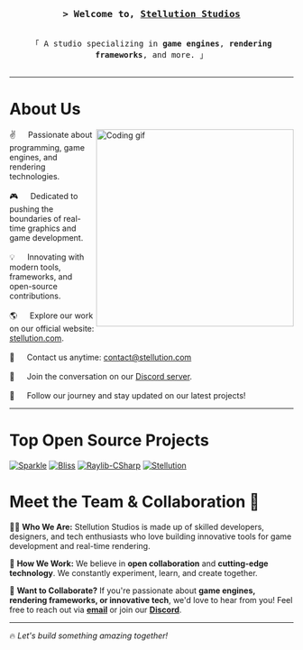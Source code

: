 <!-- Intro  -->
<h3 align="center">
        <samp>&gt; Welcome to,
                <b><a target="_blank" href="https://discord.gg/7XKw6YQa76">Stellution Studios</a></b>
        </samp>
</h3>

<p align="center"> 
  <samp>
    <br>
    「 A studio specializing in <b>game engines</b>, <b>rendering frameworks</b>, and more. 」
    <br>
    <br>
  </samp>
</p>

---

<!-- About Section -->
# About Us
<p>
 <img align="right" width="350" src="https://user-images.githubusercontent.com/37551474/113611467-3a567d80-9657-11eb-862b-b07b4f105c6f.gif" alt="Coding gif" />
  
 ✌️ &emsp; Passionate about programming, game engines, and rendering technologies.<br/><br/>
 🎮 &emsp; Dedicated to pushing the boundaries of real-time graphics and game development.<br/><br/>
 💡 &emsp; Innovating with modern tools, frameworks, and open-source contributions.<br/><br/>
 🌎 &emsp; Explore our work on our official website: <a href="https://stellution.com">stellution.com</a>.<br/><br/>
 📧 &emsp; Contact us anytime: <a href="mailto:contact@stellution.com">contact@stellution.com</a><br/><br/>
 💬 &emsp; Join the conversation on our <a href="https://discord.gg/7XKw6YQa76">Discord server</a>.<br/><br/>
 🚀 &emsp; Follow our journey and stay updated on our latest projects!
</p>

---

<!-- Projects Section -->
# Top Open Source Projects
[![Sparkle](https://github-readme-stats.vercel.app/api/pin/?username=MrScautHD&repo=Sparkle&border_color=7F3FBF&bg_color=0D1117&title_color=C9D1D9&text_color=8B949E&icon_color=7F3FBF)](https://github.com/MrScautHD/Sparkle)
[![Bliss](https://github-readme-stats.vercel.app/api/pin/?username=MrScautHD&repo=Bliss&border_color=7F3FBF&bg_color=0D1117&title_color=C9D1D9&text_color=8B949E&icon_color=7F3FBF)](https://github.com/MrScautHD/Bliss)
[![Raylib-CSharp](https://github-readme-stats.vercel.app/api/pin/?username=MrScautHD&repo=Raylib-CSharp&border_color=7F3FBF&bg_color=0D1117&title_color=C9D1D9&text_color=8B949E&icon_color=7F3FBF)](https://github.com/MrScautHD/Raylib-CSharp)
[![Stellution](https://github-readme-stats.vercel.app/api/pin/?username=MrScautHD&repo=Stellution&border_color=7F3FBF&bg_color=0D1117&title_color=C9D1D9&text_color=8B949E&icon_color=7F3FBF)](https://github.com/MrScautHD/Stellution)

<!-- Team & Collaboration Section -->
# Meet the Team & Collaboration 🤝

👨‍💻 **Who We Are:** Stellution Studios is made up of skilled developers, designers, and tech enthusiasts who love building innovative tools for game development and real-time rendering.

💼 **How We Work:** We believe in **open collaboration** and **cutting-edge technology**. We constantly experiment, learn, and create together.

🔗 **Want to Collaborate?** If you're passionate about **game engines, rendering frameworks, or innovative tech**, we'd love to hear from you! Feel free to reach out via **[email](mailto:contact@stellution.com)** or join our **[Discord](https://discord.gg/7XKw6YQa76)**.

---

🔥 *Let's build something amazing together!*
